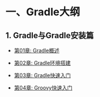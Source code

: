 # 一、Gradle大纲

## **1. Gradle与Gradle安装篇**

- [第01章: Gradle概述](./第01章_Gradle概述.md)

- [第02章: Gradle环境搭建](./第02章_Gradle环境搭建.md)

- [第03章: Gradle快速入门](./第03章_Gradle快速入门.md)

- [第04章: Groovy快速入门](./第04章_Groovy快速入门.md)

